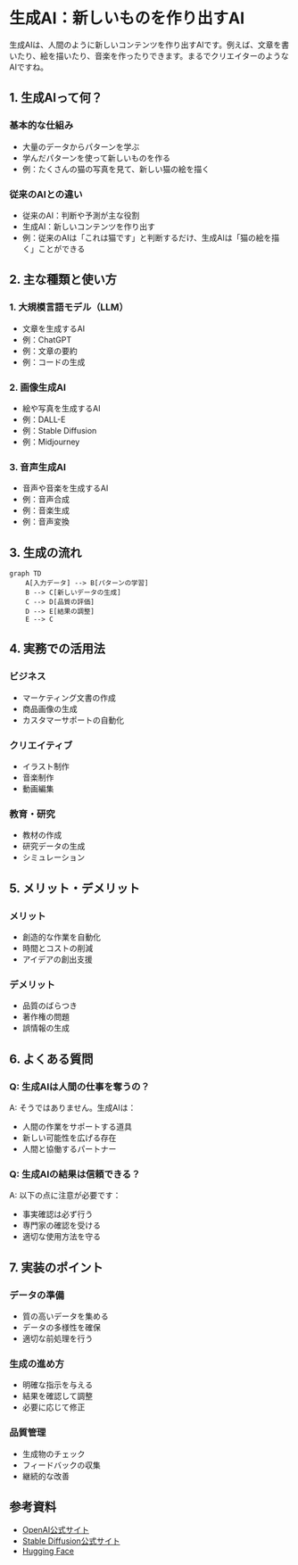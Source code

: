 # 生成AI：新しいものを作り出すAI

生成AIは、人間のように新しいコンテンツを作り出すAIです。例えば、文章を書いたり、絵を描いたり、音楽を作ったりできます。まるでクリエイターのようなAIですね。

## 1. 生成AIって何？

### 基本的な仕組み
- 大量のデータからパターンを学ぶ
- 学んだパターンを使って新しいものを作る
- 例：たくさんの猫の写真を見て、新しい猫の絵を描く

### 従来のAIとの違い
- 従来のAI：判断や予測が主な役割
- 生成AI：新しいコンテンツを作り出す
- 例：従来のAIは「これは猫です」と判断するだけ、生成AIは「猫の絵を描く」ことができる

## 2. 主な種類と使い方

### 1. 大規模言語モデル（LLM）
- 文章を生成するAI
- 例：ChatGPT
- 例：文章の要約
- 例：コードの生成

### 2. 画像生成AI
- 絵や写真を生成するAI
- 例：DALL-E
- 例：Stable Diffusion
- 例：Midjourney

### 3. 音声生成AI
- 音声や音楽を生成するAI
- 例：音声合成
- 例：音楽生成
- 例：音声変換

## 3. 生成の流れ

```mermaid
graph TD
    A[入力データ] --> B[パターンの学習]
    B --> C[新しいデータの生成]
    C --> D[品質の評価]
    D --> E[結果の調整]
    E --> C
```

## 4. 実務での活用法

### ビジネス
- マーケティング文書の作成
- 商品画像の生成
- カスタマーサポートの自動化

### クリエイティブ
- イラスト制作
- 音楽制作
- 動画編集

### 教育・研究
- 教材の作成
- 研究データの生成
- シミュレーション

## 5. メリット・デメリット

### メリット
- 創造的な作業を自動化
- 時間とコストの削減
- アイデアの創出支援

### デメリット
- 品質のばらつき
- 著作権の問題
- 誤情報の生成

## 6. よくある質問

### Q: 生成AIは人間の仕事を奪うの？
A: そうではありません。生成AIは：
- 人間の作業をサポートする道具
- 新しい可能性を広げる存在
- 人間と協働するパートナー

### Q: 生成AIの結果は信頼できる？
A: 以下の点に注意が必要です：
- 事実確認は必ず行う
- 専門家の確認を受ける
- 適切な使用方法を守る

## 7. 実装のポイント

### データの準備
- 質の高いデータを集める
- データの多様性を確保
- 適切な前処理を行う

### 生成の進め方
- 明確な指示を与える
- 結果を確認して調整
- 必要に応じて修正

### 品質管理
- 生成物のチェック
- フィードバックの収集
- 継続的な改善

## 参考資料

- [OpenAI公式サイト](https://openai.com/)
- [Stable Diffusion公式サイト](https://stability.ai/)
- [Hugging Face](https://huggingface.co/) 

